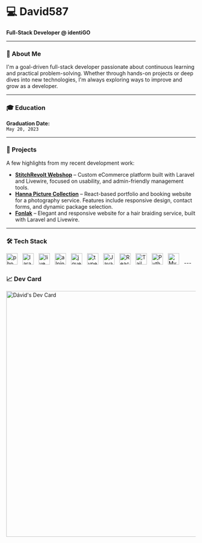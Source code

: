 # 💻 David587  
**Full-Stack Developer @ identiGO**

---

### 🌟 About Me

I'm a goal-driven full-stack developer passionate about continuous learning and practical problem-solving. Whether through hands-on projects or deep dives into new technologies, I'm always exploring ways to improve and grow as a developer.

---

### 🎓 Education

**Graduation Date:**  
`May 20, 2023`

---

### 🚀 Projects

A few highlights from my recent development work:

- [**StitchRevolt Webshop**](https://stitchrevolt.hu) – Custom eCommerce platform built with Laravel and Livewire, focused on usability, and admin-friendly management tools.  
- [**Hanna Picture Collection**](https://hannapicturecollection.hu) – React-based portfolio and booking website for a photography service. Features include responsive design, contact forms, and dynamic package selection. 
- [**Fonlak**](https://fonlak.hu) – Elegant and responsive website for a hair braiding service, built with Laravel and Livewire.
---

### 🛠️ Tech Stack

<img align="left" alt="php" width="30px" style="padding-right:10px;" src="https://cdn.jsdelivr.net/gh/devicons/devicon@latest/icons/php/php-original.svg" />
<img align="left" alt="laravel" width="30px" style="padding-right:10px;" src="https://cdn.jsdelivr.net/gh/devicons/devicon@latest/icons/laravel/laravel-original.svg" />
<img align="left" alt="livewire" width="30px" style="padding-right:10px;" src="https://cdn.jsdelivr.net/gh/devicons/devicon@latest/icons/livewire/livewire-original-wordmark.svg" />
<img align="left" alt="alpine js" width="30px" style="padding-right:10px;" src="https://cdn.jsdelivr.net/gh/devicons/devicon@latest/icons/alpinejs/alpinejs-original.svg" />
<img align="left" alt="jquery" width="30px" style="padding-right:10px;" src="https://cdn.jsdelivr.net/gh/devicons/devicon@latest/icons/jquery/jquery-original-wordmark.svg" />
<img align="left" alt="type script" width="30px" style="padding-right:10px;" src="https://cdn.jsdelivr.net/gh/devicons/devicon@latest/icons/typescript/typescript-original.svg" />
<img align="left" alt="JavaScript" width="30px" style="padding-right:10px;" src="https://cdn.jsdelivr.net/gh/devicons/devicon/icons/javascript/javascript-plain.svg" />
<img align="left" alt="React" width="30px" style="padding-right:10px;" src="https://cdn.jsdelivr.net/gh/devicons/devicon/icons/react/react-original.svg" />
<img align="left" alt="Tailwind css" width="30px" style="padding-right:10px;" src="https://cdn.jsdelivr.net/gh/devicons/devicon@latest/icons/tailwindcss/tailwindcss-original.svg" />
<img align="left" alt="Python" width="30px" style="padding-right:10px;" src="https://cdn.jsdelivr.net/gh/devicons/devicon/icons/python/python-original.svg" />
<img align="left" alt="Mysql" width="30px" style="padding-right:10px;" src="https://cdn.jsdelivr.net/gh/devicons/devicon@latest/icons/mysql/mysql-original-wordmark.svg" />

<br />
---

### 📈 Dev Card

<a href="https://app.daily.dev/daviis">
  <img src="https://api.daily.dev/devcards/v2/Fot972DMOXawTESzwwtCm.png?type=wide&r=zdm" width="652" alt="Dávid's Dev Card"/>
</a>
